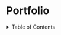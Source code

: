 # Portfolio

<div id="top"></div>

<!-- TABLE OF CONTENTS -->
<details>
  <summary>Table of Contents</summary>
  <ol>
    <li>
      <a href="./projects/OCHATS#ochats-project">oChats</a>
      <ul>
        <li><a href="#about-the-project">About The Project</a></li>
        <li><a href="#screenshots">Screenshots</a></li>
        <li><a href="#built-with">Built With</a></li>
        <li><a href="#quick-links">Quick Links</a></li>
      </ul>
    </li>
    <li>
      <a href="./projects/UBUNTU-SOCIAL-MEDIA#usm-project">Ubuntu Social Media</a>
      <ul>
        <li><a href="#about-the-project">About The Project</a></li>
        <li><a href="#screenshots">Screenshots</a></li>
        <li><a href="#built-with">Built With</a></li>
        <li><a href="#credentials">Credentials</a></li>
      </ul>
    </li>
    <li>
      <a href="#laundyking-project">Laundry King</a>
      <ul>
        <li><a href="#laundryking-about-the-project">About The Project</a></li>
        <li><a href="#laundryking-screenshots">Screenshots</a></li>
        <li><a href="#laundryking-built-with">Built With</a></li>
        <li><a href="#laundryking-credentials">Credentials</a></li>
      </ul>
    </li>
    <li>
      <a href="#hylawallet-project">HYLA Wallet</a>
      <ul>
        <li><a href="#hylawallet-about-the-project">About The Project</a></li>
        <li><a href="#hylawallet-screenshots">Screenshots</a></li>
        <li><a href="#hylawallet-built-with">Built With</a></li>
        <li><a href="#hylawallet-credentials">Credentials</a></li>
      </ul>
    </li>
    <li>
      <a href="#ipay-project">iPay</a>
      <ul>
        <li><a href="#ipay-about-the-project">About The Project</a></li>
        <li><a href="#ipay-screenshots">Screenshots</a></li>
        <li><a href="#ipay-built-with">Built With</a></li>
        <li><a href="#ipay-credentials">Credentials</a></li>
      </ul>
    </li>
  </ol>
</details>

